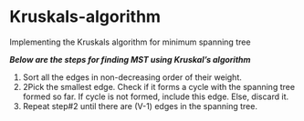 # Kruskals-algorithm
Implementing the Kruskals algorithm for minimum spanning tree


<i><b>Below are the steps for finding MST using Kruskal’s algorithm</b></i>

<ol>
  <li>Sort all the edges in non-decreasing order of their weight.</li>
  <li>2Pick the smallest edge. Check if it forms a cycle with the spanning tree formed so far. If cycle is not formed, include this edge. Else, discard it.</li>
  <li>Repeat step#2 until there are (V-1) edges in the spanning tree.</li>
 
</ol>
